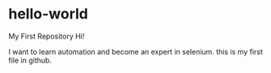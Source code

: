 # hello-world
My First Repository
Hi!

I want to learn automation and become an expert in selenium.
this is my first file in github.
